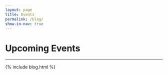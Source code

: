 ```yaml
---
layout: page
title: Events
permalink: /blog/
show-in-nav: true
---
```


# Upcoming Events

-----------

{% include blog.html %}
